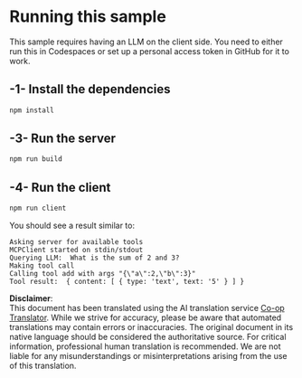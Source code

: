 <!--
CO_OP_TRANSLATOR_METADATA:
{
  "original_hash": "6d6315e03f591fb5a39be91da88585dc",
  "translation_date": "2025-07-13T19:18:05+00:00",
  "source_file": "03-GettingStarted/03-llm-client/solution/typescript/README.md",
  "language_code": "en"
}
-->
# Running this sample

This sample requires having an LLM on the client side. You need to either run this in Codespaces or set up a personal access token in GitHub for it to work.

## -1- Install the dependencies

```bash
npm install
```

## -3- Run the server

```bash
npm run build
```

## -4- Run the client

```sh
npm run client
```

You should see a result similar to:

```text
Asking server for available tools
MCPClient started on stdin/stdout
Querying LLM:  What is the sum of 2 and 3?
Making tool call
Calling tool add with args "{\"a\":2,\"b\":3}"
Tool result:  { content: [ { type: 'text', text: '5' } ] }
```

**Disclaimer**:  
This document has been translated using the AI translation service [Co-op Translator](https://github.com/Azure/co-op-translator). While we strive for accuracy, please be aware that automated translations may contain errors or inaccuracies. The original document in its native language should be considered the authoritative source. For critical information, professional human translation is recommended. We are not liable for any misunderstandings or misinterpretations arising from the use of this translation.